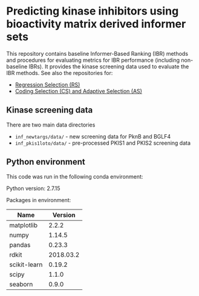 # Predicting kinase inhibitors using bioactivity matrix derived informer sets
This repository contains baseline Informer-Based Ranking (IBR) methods and procedures for evaluating metrics for IBR performance (including non-baseline IBRs).
It provides the kinase screening data used to evaluate the IBR methods.
See also the repositories for:
- [Regression Selection (RS)](https://github.com/leepei/informer)
- [Coding Selection (CS) and Adaptive Selection (AS)](https://github.com/wiscstatman/esdd/tree/master/informRset)

## Kinase screening data
There are two main data directories
- `inf_newtargs/data/` - new screening data for PknB and BGLF4
- `inf_pkis1loto/data/` - pre-processed PKIS1 and PKIS2 screening data

## Python environment
This code was run in the following conda environment:

Python version: 2.7.15

Packages in environment:

| Name         | Version     |
| ------------ | ----------- |
| matplotlib   | 2.2.2       |
| numpy        | 1.14.5      |
| pandas       | 0.23.3      |
| rdkit        | 2018.03.2   |
| scikit-learn | 0.19.2      |
| scipy        | 1.1.0       |
| seaborn      | 0.9.0       |


